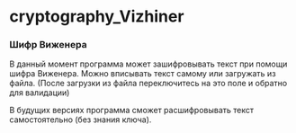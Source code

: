 # cryptography_Vizhiner
### Шифр Виженера

В данный момент программа может зашифровывать текст при помощи шифра Виженера. 
Можно вписывать текст самому или загружать из файла. (После загрузки из файла переключитесь на это поле и обратно для валидации)

В будущих версиях программа сможет расшифровывать текст самостоятельно (без знания ключа).
